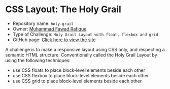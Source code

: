 # CSS Layout: The Holy Grail
* Repository name: `holy-grail`
* Owner: [Muhammad Fawad Rafique](https://github.com/fawadrafique)
* Type of Challenge: `Holy Grail Layout with float, flexbox and grid`
* GitHub page: [Click here to view the site](https://fawadrafique.github.io/holy-grail/)

A challenge is to make a responsive layout using CSS only, and respecting a semantic HTML structure. Conventionally called the Holy Grail Layout by using the following techniques:

* use CSS floats to place block-level elements beside each other
* use CSS flexbox to place block-level elements beside each other
* use CSS grid to place block-level elements beside each other
